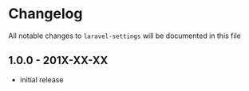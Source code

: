 # Changelog

All notable changes to `laravel-settings` will be documented in this file

## 1.0.0 - 201X-XX-XX

- initial release

